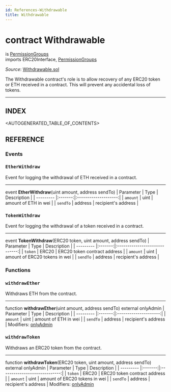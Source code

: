 ```yaml
---
id: References-Withdrawable
title: Withdrawable
---
```

# contract Withdrawable
is [PermissionGroups](references-permissiongroups.md)\
imports ERC20Interface, [PermissionGroups](references-permissiongroups.md)

*Source*: [Withdrawable.sol](https://github.com/KyberNetwork/smart-contracts/blob/master/contracts/Withdrawable.sol)

The Withdrawable contract's role is to allow recovery of any ERC20 token or ETH received in a contract. This will prevent any accidental loss of tokens.
___

## INDEX

<AUTOGENERATED_TABLE_OF_CONTENTS>

## REFERENCE

### Events

### `EtherWithdraw`
Event for logging the withdrawal of ETH received in a contract.
___
event __EtherWithdraw__(uint amount, address sendTo)
| Parameter | Type    | Description          |
| --------- |:-------:|:--------------------:|
| `amount`  | uint    | amount of ETH in wei |
| `sendTo`  | address | recipient's address  |
<br />

### `TokenWithdraw`
Event for logging the withdrawal of a token received in a contract.
___
event __TokenWithdraw__(ERC20 token, uint amount, address sendTo)
| Parameter | Type    | Description                   |
| --------- |:-------:|:-----------------------------:|
| `token`   | ERC20   | ERC20 token contract address  |
| `amount`  | uint    | amount of ERC20 tokens in wei |
| `sendTo`  | address | recipient's address           |
<br />

### Functions

### `withdrawEther`
Withdraws ETH from the contract.
___
function __withdrawEther__(uint amount, address sendTo) external onlyAdmin
| Parameter | Type    | Description           |
| --------- |:-------:|:---------------------:|
| `amount`  | uint    | amount of ETH in wei  |
| `sendTo`  | address | recipient's address   |
Modifiers: [onlyAdmin](references-permissiongroups.md#onlyadmin)
<br />


### `withdrawToken`
Withdraws an ERC20 token from the contract.
___
function __withdrawToken__(ERC20 token, uint amount, address sendTo) external onlyAdmin
| Parameter | Type    | Description                   |
| --------- |:-------:|:-----------------------------:|
| `token`   | ERC20   | ERC20 token contract address  |
| `amount`  | uint    | amount of ERC20 tokens in wei |
| `sendTo`  | address | recipient's address           |
Modifiers: [onlyAdmin](references-permissiongroups.md#onlyadmin)
<br />
